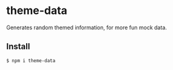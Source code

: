 # theme-data

Generates random themed information, for more fun mock data.

## Install

```
$ npm i theme-data
```